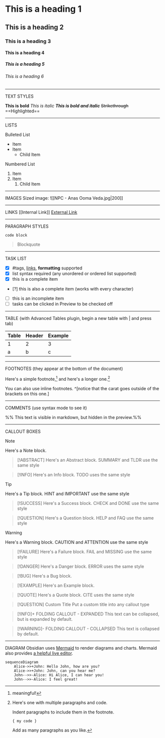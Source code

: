 # This is a heading 1
## This is a heading 2
### This is a heading 3 
#### This is a heading 4
##### This is a heading 5
###### This is a heading 6

---

TEXT STYLES

**This is bold**
_This is italic_
**_This is bold and italic_**
~~Strikethrough~~
==Highlighted==

---

LISTS

Bulleted List
- Item
- Item
	- Child Item

Numbered List
1. Item
2. Item
	1. Child Item

---

IMAGES
Sized image:
![[NPC - Anas Ooma Veda.jpg|200]]

---

LINKS
[[Internal Link]]
[External Link](http://obsidian.md)

---

PARAGRAPH STYLES

`code block`

> Blockquote

---

TASK LIST
- [x] #tags, [links](), **formatting** supported
- [x] list syntax required (any unordered or ordered list supported)
- [x] this is a complete item
- [?] this is also a complete item (works with every character)
- [ ] this is an incomplete item
- [ ] tasks can be clicked in Preview to be checked off

---

TABLE
(with Advanced Tables plugin, begin a new table with | and press tab)

| Table | Header | Example |
| ----- | ------ | ------- |
| 1     | 2      | 3       |
| a     | b      | c       |

---

FOOTNOTES
(they appear at the bottom of the document)

Here's a simple footnote,[^1] and here's a longer one.[^bignote]

[^1]: meaningful!

[^bignote]: Here's one with multiple paragraphs and code.

    Indent paragraphs to include them in the footnote.

    `{ my code }`

    Add as many paragraphs as you like.
	
You can also use inline footnotes. ^[notice that the carat goes outside of the brackets on this one.]

	
---

COMMENTS
(use syntax mode to see it)

%% This text is visible in markdown, but hidden in the preview.%%

---

CALLOUT BOXES

> [!NOTE]
> Here's a Note block.

> [!ABSTRACT]
> Here's an Abstract block.
> SUMMARY and TLDR use the same style

> [!INFO]
> Here's an Info block.
> TODO uses the same style

> [!TIP]
> Here's a Tip block.
> HINT and IMPORTANT use the same style

> [!SUCCESS]
> Here's a Success block.
> CHECK and DONE use the same style

> [!QUESTION]
> Here's a Question block.
> HELP and FAQ use the same style

> [!WARNING]
> Here's a Warning block.
> CAUTION and ATTENTION use the same style

> [!FAILURE]
> Here's a Failure block.
> FAIL and MISSING use the same style

> [!DANGER]
> Here's a Danger block.
> ERROR uses the same style

> [!BUG]
> Here's a Bug block.

> [!EXAMPLE]
> Here's an Example block.

> [!QUOTE]
> Here's a Quote block.
> CITE uses the same style

> [!QUESTION] Custom Title
> Put a custom title into any callout type

> [!INFO]+ FOLDING CALLOUT - EXPANDED
> This text can be collapsed, but is expanded by default.

> [!WARNING]- FOLDING CALLOUT - COLLAPSED
> This text is collapsed by default.

---

DIAGRAM
Obsidian uses [Mermaid](https://mermaid-js.github.io/) to render diagrams and charts. Mermaid also provides [a helpful live editor](https://mermaid-js.github.io/mermaid-live-editor).

```mermaid
sequenceDiagram
    Alice->>+John: Hello John, how are you?
    Alice->>+John: John, can you hear me?
    John-->>-Alice: Hi Alice, I can hear you!
    John-->>-Alice: I feel great!
```
